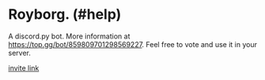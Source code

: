 # Royborg. (#help)
A discord.py bot. More information at https://top.gg/bot/859809701298569227. Feel free to vote and use it in your server.

[invite link](https://discord.com/api/oauth2/authorize?client_id=859809701298569227&permissions=8&scope=bot)

